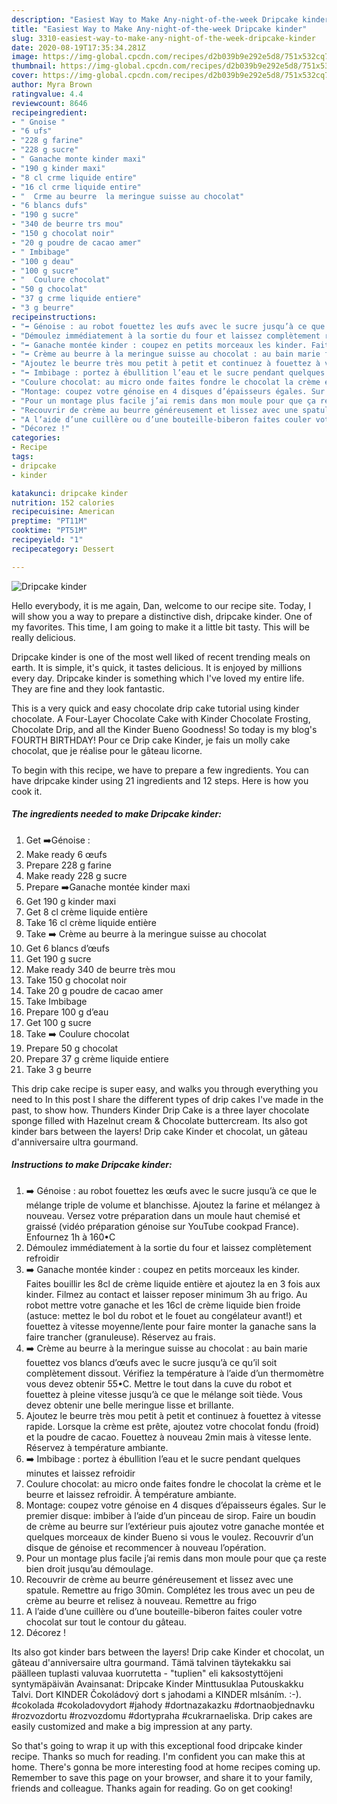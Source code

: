 ```yaml
---
description: "Easiest Way to Make Any-night-of-the-week Dripcake kinder"
title: "Easiest Way to Make Any-night-of-the-week Dripcake kinder"
slug: 3310-easiest-way-to-make-any-night-of-the-week-dripcake-kinder
date: 2020-08-19T17:35:34.281Z
image: https://img-global.cpcdn.com/recipes/d2b039b9e292e5d8/751x532cq70/dripcake-kinder-photo-principale-de-la-recette.jpg
thumbnail: https://img-global.cpcdn.com/recipes/d2b039b9e292e5d8/751x532cq70/dripcake-kinder-photo-principale-de-la-recette.jpg
cover: https://img-global.cpcdn.com/recipes/d2b039b9e292e5d8/751x532cq70/dripcake-kinder-photo-principale-de-la-recette.jpg
author: Myra Brown
ratingvalue: 4.4
reviewcount: 8646
recipeingredient:
- " Gnoise "
- "6 ufs"
- "228 g farine"
- "228 g sucre"
- " Ganache monte kinder maxi"
- "190 g kinder maxi"
- "8 cl crme liquide entire"
- "16 cl crme liquide entire"
- "  Crme au beurre  la meringue suisse au chocolat"
- "6 blancs dufs"
- "190 g sucre"
- "340 de beurre trs mou"
- "150 g chocolat noir"
- "20 g poudre de cacao amer"
- " Imbibage"
- "100 g deau"
- "100 g sucre"
- "  Coulure chocolat"
- "50 g chocolat"
- "37 g crme liquide entiere"
- "3 g beurre"
recipeinstructions:
- "➡️ Génoise : au robot fouettez les œufs avec le sucre jusqu’à ce que le mélange triple de volume et blanchisse. Ajoutez la farine et mélangez à nouveau. Versez votre préparation dans un moule haut chemisé et graissé (vidéo préparation génoise sur YouTube cookpad France). Enfournez 1h à 160•C"
- "Démoulez immédiatement à la sortie du four et laissez complètement refroidir"
- "➡️ Ganache montée kinder : coupez en petits morceaux les kinder. Faites bouillir les 8cl de crème liquide entière et ajoutez la en 3 fois aux kinder. Filmez au contact et laisser reposer minimum 3h au frigo. Au robot mettre votre ganache et les 16cl de crème liquide bien froide (astuce: mettez le bol du robot et le fouet au congélateur avant!) et fouettez à vitesse moyenne/lente pour faire monter la ganache sans la faire trancher (granuleuse). Réservez au frais."
- "➡️ Crème au beurre à la meringue suisse au chocolat : au bain marie fouettez vos blancs d’œufs avec le sucre jusqu’à ce qu’il soit complètement dissout. Vérifiez la température à l’aide d’un thermomètre vous devez obtenir 55•C. Mettre le tout dans la cuve du robot et fouettez à pleine vitesse jusqu’à ce que le mélange soit tiède. Vous devez obtenir une belle meringue lisse et brillante."
- "Ajoutez le beurre très mou petit à petit et continuez à fouettez à vitesse rapide. Lorsque la crème est prête, ajoutez votre chocolat fondu (froid) et la poudre de cacao. Fouettez à nouveau 2min mais à vitesse lente. Réservez à température ambiante."
- "➡️ Imbibage : portez à ébullition l’eau et le sucre pendant quelques minutes et laissez refroidir"
- "Coulure chocolat: au micro onde faites fondre le chocolat la crème et le beurre et laissez refroidir. À température ambiante."
- "Montage: coupez votre génoise en 4 disques d’épaisseurs égales. Sur le premier disque: imbiber à l’aide d’un pinceau de sirop. Faire un boudin de crème au beurre sur l’extérieur puis ajoutez votre ganache montée et quelques morceaux de kinder Bueno si vous le voulez. Recouvrir d’un disque de génoise et recommencer à nouveau l’opération."
- "Pour un montage plus facile j’ai remis dans mon moule pour que ça reste bien droit jusqu’au démoulage."
- "Recouvrir de crème au beurre généreusement et lissez avec une spatule. Remettre au frigo 30min. Complétez les trous avec un peu de crème au beurre et relisez à nouveau. Remettre au frigo"
- "A l’aide d’une cuillère ou d’une bouteille-biberon faites couler votre chocolat sur tout le contour du gâteau."
- "Décorez !"
categories:
- Recipe
tags:
- dripcake
- kinder

katakunci: dripcake kinder 
nutrition: 152 calories
recipecuisine: American
preptime: "PT11M"
cooktime: "PT51M"
recipeyield: "1"
recipecategory: Dessert

---
```



![Dripcake kinder](https://img-global.cpcdn.com/recipes/d2b039b9e292e5d8/751x532cq70/dripcake-kinder-photo-principale-de-la-recette.jpg)

Hello everybody, it is me again, Dan, welcome to our recipe site. Today, I will show you a way to prepare a distinctive dish, dripcake kinder. One of my favorites. This time, I am going to make it a little bit tasty. This will be really delicious.

Dripcake kinder is one of the most well liked of recent trending meals on earth. It is simple, it's quick, it tastes delicious. It is enjoyed by millions every day. Dripcake kinder is something which I've loved my entire life. They are fine and they look fantastic.

This is a very quick and easy chocolate drip cake tutorial using kinder chocolate. A Four-Layer Chocolate Cake with Kinder Chocolate Frosting, Chocolate Drip, and all the Kinder Bueno Goodness! So today is my blog&#39;s FOURTH BIRTHDAY! Pour ce Drip cake Kinder, je fais un molly cake chocolat, que je réalise pour le gâteau licorne.


To begin with this recipe, we have to prepare a few ingredients. You can have dripcake kinder using 21 ingredients and 12 steps. Here is how you cook it.

<!--inarticleads1-->

##### The ingredients needed to make Dripcake kinder:

1. Get  ➡️Génoise :
1. Make ready 6 œufs
1. Prepare 228 g farine
1. Make ready 228 g sucre
1. Prepare  ➡️Ganache montée kinder maxi
1. Get 190 g kinder maxi
1. Get 8 cl crème liquide entière
1. Take 16 cl crème liquide entière
1. Take  ➡️ Crème au beurre à la meringue suisse au chocolat
1. Get 6 blancs d’œufs
1. Get 190 g sucre
1. Make ready 340 de beurre très mou
1. Take 150 g chocolat noir
1. Take 20 g poudre de cacao amer
1. Take  Imbibage
1. Prepare 100 g d’eau
1. Get 100 g sucre
1. Take  ➡️ Coulure chocolat
1. Prepare 50 g chocolat
1. Prepare 37 g crème liquide entiere
1. Take 3 g beurre


This drip cake recipe is super easy, and walks you through everything you need to In this post I share the different types of drip cakes I&#39;ve made in the past, to show how. Thunders Kinder Drip Cake is a three layer chocolate sponge filled with Hazelnut cream &amp; Chocolate buttercream. Its also got kinder bars between the layers! Drip cake Kinder et chocolat, un gâteau d&#39;anniversaire ultra gourmand. 

<!--inarticleads2-->

##### Instructions to make Dripcake kinder:

1. ➡️ Génoise : au robot fouettez les œufs avec le sucre jusqu’à ce que le mélange triple de volume et blanchisse. Ajoutez la farine et mélangez à nouveau. Versez votre préparation dans un moule haut chemisé et graissé (vidéo préparation génoise sur YouTube cookpad France). Enfournez 1h à 160•C
1. Démoulez immédiatement à la sortie du four et laissez complètement refroidir
1. ➡️ Ganache montée kinder : coupez en petits morceaux les kinder. Faites bouillir les 8cl de crème liquide entière et ajoutez la en 3 fois aux kinder. Filmez au contact et laisser reposer minimum 3h au frigo. Au robot mettre votre ganache et les 16cl de crème liquide bien froide (astuce: mettez le bol du robot et le fouet au congélateur avant!) et fouettez à vitesse moyenne/lente pour faire monter la ganache sans la faire trancher (granuleuse). Réservez au frais.
1. ➡️ Crème au beurre à la meringue suisse au chocolat : au bain marie fouettez vos blancs d’œufs avec le sucre jusqu’à ce qu’il soit complètement dissout. Vérifiez la température à l’aide d’un thermomètre vous devez obtenir 55•C. Mettre le tout dans la cuve du robot et fouettez à pleine vitesse jusqu’à ce que le mélange soit tiède. Vous devez obtenir une belle meringue lisse et brillante.
1. Ajoutez le beurre très mou petit à petit et continuez à fouettez à vitesse rapide. Lorsque la crème est prête, ajoutez votre chocolat fondu (froid) et la poudre de cacao. Fouettez à nouveau 2min mais à vitesse lente. Réservez à température ambiante.
1. ➡️ Imbibage : portez à ébullition l’eau et le sucre pendant quelques minutes et laissez refroidir
1. Coulure chocolat: au micro onde faites fondre le chocolat la crème et le beurre et laissez refroidir. À température ambiante.
1. Montage: coupez votre génoise en 4 disques d’épaisseurs égales. Sur le premier disque: imbiber à l’aide d’un pinceau de sirop. Faire un boudin de crème au beurre sur l’extérieur puis ajoutez votre ganache montée et quelques morceaux de kinder Bueno si vous le voulez. Recouvrir d’un disque de génoise et recommencer à nouveau l’opération.
1. Pour un montage plus facile j’ai remis dans mon moule pour que ça reste bien droit jusqu’au démoulage.
1. Recouvrir de crème au beurre généreusement et lissez avec une spatule. Remettre au frigo 30min. Complétez les trous avec un peu de crème au beurre et relisez à nouveau. Remettre au frigo
1. A l’aide d’une cuillère ou d’une bouteille-biberon faites couler votre chocolat sur tout le contour du gâteau.
1. Décorez !


Its also got kinder bars between the layers! Drip cake Kinder et chocolat, un gâteau d&#39;anniversaire ultra gourmand. Tämä talvinen täytekakku sai päälleen tuplasti valuvaa kuorrutetta - &#34;tuplien&#34; eli kaksostyttöjeni syntymäpäivän Avainsanat: Dripcake Kinder Minttusuklaa Putouskakku Talvi. Dort KINDER Čokoládový dort s jahodami a KINDER mlsáním. :-). #cokolada #cokoladovydort #jahody #dortnazakazku #dortnaobjednavku #rozvozdortu #rozvozdomu #dortypraha #cukrarnaeliska. Drip cakes are easily customized and make a big impression at any party. 

So that's going to wrap it up with this exceptional food dripcake kinder recipe. Thanks so much for reading. I'm confident you can make this at home. There's gonna be more interesting food at home recipes coming up. Remember to save this page on your browser, and share it to your family, friends and colleague. Thanks again for reading. Go on get cooking!

